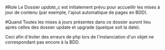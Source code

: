#Role
Le Dossier *update_c* est initialement prévu pour accueillir les mises à jour de contenu (par exemple, l'ajout automatique de pages en BDD).

#Quand
Toutes les mises à jours présentes dans ce dossier auront lieu après celles des dossier update et upgrade (quelque soit la date).

Ceci afin d'éviter des erreurs de php lors de l'instanciation d'un objet ne correspondant pas encore à la BDD.